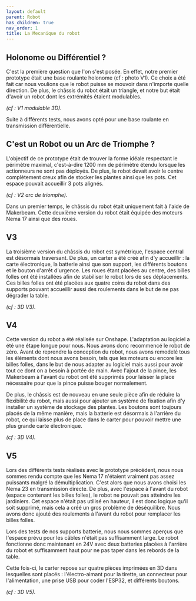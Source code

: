 ```yaml
---
layout: default
parent: Robot
has_children: true
nav_order: 1
title: La Mecanique du robot
---
```

## Holonome ou Différentiel ?

C'est la première question que l'on s'est posée. En effet, notre premier prototype était une base roulante holonome (cf : photo V1). Ce choix a été fait car nous voulions que le robot puisse se mouvoir dans n'importe quelle direction. De plus, le châssis du robot était un triangle, et notre but était d'avoir un robot dont les extrémités étaient modulables.

*(cf : V1 modulable 3D).*

Suite à différents tests, nous avons opté pour une base roulante en transmission différentielle.

## C'est un Robot ou un Arc de Triomphe ?

L'objectif de ce prototype était de trouver la forme idéale respectant le périmètre maximal, c'est-à-dire 1200 mm de périmètre étendu lorsque les actionneurs ne sont pas déployés. De plus, le robot devait avoir le centre complètement creux afin de stocker les plantes ainsi que les pots. Cet espace pouvait accueillir 3 pots alignés.

*(cf : V2 arc de triomphe).*

Dans un premier temps, le châssis du robot était uniquement fait à l'aide de Makerbeam. Cette deuxième version du robot était équipée des moteurs Nema 17 ainsi que des roues.

## V3
La troisième version du châssis du robot est symétrique, l'espace central est désormais traversant. De plus, un carter a été créé afin d'y accueillir : la carte électronique, la batterie ainsi que son support, les différents boutons et le bouton d'arrêt d'urgence. Les roues étant placées au centre, des billes folles ont été installées afin de stabiliser le robot lors de ses déplacements. Ces billes folles ont été placées aux quatre coins du robot dans des supports pouvant accueillir aussi des roulements dans le but de ne pas dégrader la table.

*(cf : 3D V3).*

## V4
Cette version du robot a été réalisée sur Onshape. L'adaptation au logiciel a été une étape longue pour nous. Nous avons donc recommencé le robot de zéro. Avant de reprendre la conception du robot, nous avons remodelé tous les éléments dont nous avons besoin, tels que les moteurs ou encore les billes folles, dans le but de nous adapter au logiciel mais aussi pour avoir tout ce dont on a besoin à portée de main. Avec l'ajout de la pince, les Makerbeam à l'avant du robot ont été supprimés pour laisser la place nécessaire pour que la pince puisse bouger normalement.

De plus, le châssis est de nouveau en une seule pièce afin de réduire la flexibilité du robot, mais aussi pour ajouter un système de fixation afin d'y installer un système de stockage des plantes. Les boutons sont toujours placés de la même manière, mais la batterie est désormais à l'arrière du robot, ce qui laisse plus de place dans le carter pour pouvoir mettre une plus grande carte électronique. 

*(cf : 3D V4).*

## V5

Lors des différents tests réalisés avec le prototype précédent, nous nous sommes rendu compte que les Nema 17 n'étaient vraiment pas assez puissants malgré la démultiplication. C'est alors que nous avons choisi les Nema 23 en transmission directe. De plus, avec l'espace à l'avant du robot (espace contenant les billes folles), le robot ne pouvait pas atteindre les jardiniers. Cet espace n'était pas utilisé en hauteur, il est donc logique qu'il soit supprimé, mais cela a créé un gros problème de déséquilibre. Nous avons donc ajouté des roulements à l'avant du robot pour remplacer les billes folles.

Lors des tests de nos supports batterie, nous nous sommes aperçus que l'espace prévu pour les câbles n'était pas suffisamment large. Le robot fonctionne donc maintenant en 24V avec deux batteries placées à l'arrière du robot et suffisamment haut pour ne pas taper dans les rebords de la table.

Cette fois-ci, le carter repose sur quatre pièces imprimées en 3D dans lesquelles sont placés : l'électro-aimant pour la tirette, un connecteur pour l'alimentation, une prise USB pour coder l'ESP32, et différents boutons. 

*(cf : 3D V5).*
